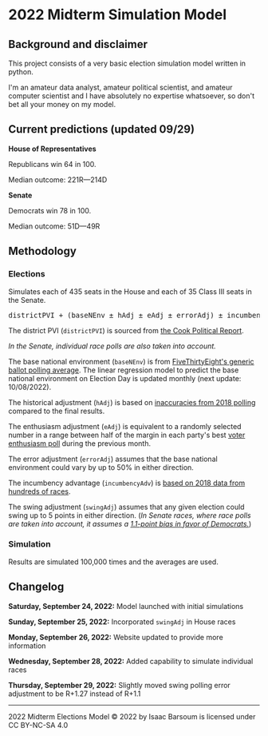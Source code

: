 # 2022 Midterm Simulation Model

## Background and disclaimer 

This project consists of a very basic election simulation model written in python.

I'm an amateur data analyst, amateur political scientist, and amateur computer scientist and I have absolutely no expertise whatsoever, so don't bet all your money on my model.

## Current predictions (updated 09/29)

**House of Representatives**

Republicans win 64 in 100.

Median outcome: 221R—214D

**Senate**

Democrats win 78 in 100.

Median outcome: 51D—49R

## Methodology

### Elections
Simulates each of 435 seats in the House and each of 35 Class III seats in the Senate.

<pre>districtPVI + (baseNEnv ± hAdj ± eAdj ± errorAdj) ± incumbencyAdv + swingAdj = election result</pre>


The district PVI (<code>districtPVI</code>) is sourced from [the Cook Political Report](https://www.cookpolitical.com/cook-pvi/2022-partisan-voting-index/district-map-and-list).

*In the Senate, individual race polls are also taken into account.*

The base national environment (<code>baseNEnv</code>) is from [FiveThirtyEight's generic ballot polling average](https://projects.fivethirtyeight.com/polls/generic-ballot/). The linear regression model to predict the base national environment on Election Day is updated monthly (next update: 10/08/2022).

The historical adjustment (<code>hAdj</code>) is based on [inaccuracies from 2018 polling](https://projects.fivethirtyeight.com/polls/generic-ballot/2018/) compared to the final results.

The enthusiasm adjustment (<code>eAdj</code>) is equivalent to a randomly selected number in a range between half of the margin in each party's best [voter enthusiasm poll](https://morningconsult.com/2022-midterm-elections-tracker/) during the previous month.

The error adjustment (<code>errorAdj</code>) assumes that the base national environment could vary by up to 50% in either direction.

The incumbency advantage (<code>incumbencyAdv</code>) is [based on 2018 data from hundreds of races](https://fivethirtyeight.com/features/how-much-was-incumbency-worth-in-2018/).

The swing adjustment (<code>swingAdj</code>) assumes that any given election could swing up to 5 points in either direction. (*In Senate races, where race polls are taken into account, it assumes a [1.1-point bias in favor of Democrats.](https://fivethirtyeight.com/features/will-the-polls-overestimate-democrats-again/)*)


### Simulation
Results are simulated 100,000 times and the averages are used.

## Changelog
**Saturday, September 24, 2022:** Model launched with initial simulations

**Sunday, September 25, 2022:** Incorporated <code>swingAdj</code> in House races

**Monday, September 26, 2022:** Website updated to provide more information 

**Wednesday, September 28, 2022:** Added capability to simulate individual races

**Thursday, September 29, 2022:** Slightly moved swing polling error adjustment to be R+1.27 instead of R+1.1
___

2022 Midterm Elections Model © 2022 by Isaac Barsoum is licensed under CC BY-NC-SA 4.0
